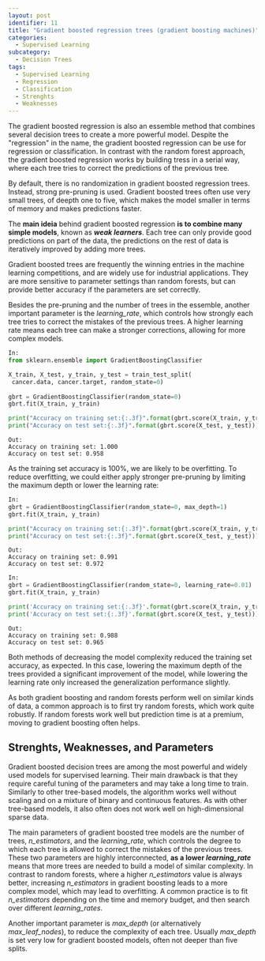 ```yaml
---
layout: post
identifier: 11
title: "Gradient boosted regression trees (gradient boosting machines)"
categories:
  - Supervised Learning
subcategory:
  - Decision Trees
tags:
  - Supervised Learning
  - Regression
  - Classification
  - Strenghts
  - Weaknesses
---
```


The gradient boosted regression is also an essemble method that combines several decision trees to create a more powerful model. Despite the "regression" in the name, the gradient boosted regression can be use for regression or classification. In contrast with the random forest approach, the gradient boosted regression works by building tress in a serial way, where each tree tries to correct the predictions of the previous tree.

By default, there is no randomization in gradient boosted regression trees. Instead, strong pre-pruning is used. Gradient boosted trees often use very small trees, of deepth one to five, which makes the model smaller in terms of memory and makes predictions faster.

The **main ideia** behind gradient boosted regression **is to combine many simple models**, known as ***weak learners***. Each tree can only provide good predictions on part of the data, the predictions on the rest of data is iteratively improved by adding more trees.

Gradient boosted trees are frequently the winning entries in the machine learning competitions, and are widely use for industrial applications. They are more sensitive to parameter settings than random forests, but can provide better accuracy if the parameters are set correctly.

Besides the pre-pruning and the number of trees in the essemble, another important parameter is the *learning_rate*, which controls how strongly each tree tries to correct the mistakes of the previous trees. A higher learning rate means each tree can make a stronger corrections, allowing for more complex models. 

```python   
In:
from sklearn.ensemble import GradientBoostingClassifier

X_train, X_test, y_train, y_test = train_test_split(
 cancer.data, cancer.target, random_state=0)
 
gbrt = GradientBoostingClassifier(random_state=0)
gbrt.fit(X_train, y_train)

print("Accuracy on training set:{:.3f}".format(gbrt.score(X_train, y_train)))
print("Accuracy on test set:{:.3f}".format(gbrt.score(X_test, y_test)))
```
```text   
Out: 
Accuracy on training set: 1.000
Accuracy on test set: 0.958
```

As the training set accuracy is 100%, we are likely to be overfitting. To reduce overfitting, we could either apply stronger pre-pruning by limiting the maximum depth or lower the learning rate:

```python   
In:
gbrt = GradientBoostingClassifier(random_state=0, max_depth=1)
gbrt.fit(X_train, y_train)

print("Accuracy on training set:{:.3f}".format(gbrt.score(X_train, y_train)))
print("Accuracy on test set:{:.3f}".format(gbrt.score(X_test, y_test)))
```
```text   
Out: 
Accuracy on training set: 0.991
Accuracy on test set: 0.972
```
```python   
In:
gbrt = GradientBoostingClassifier(random_state=0, learning_rate=0.01)
gbrt.fit(X_train, y_train)

print('Accuracy on training set:{:.3f}'.format(gbrt.score(X_train, y_train)))
print('Accuracy on test set:{:.3f}'.format(gbrt.score(X_test, y_test)))
```
```text   
Out: 
Accuracy on training set: 0.988
Accuracy on test set: 0.965
```

Both methods of decreasing the model complexity reduced the training set accuracy, as expected. In this case, lowering the maximum depth of the trees provided a significant improvement of the model, while lowering the learning rate only increased the generalization performance slightly.

As both gradient boosting and random forests perform well on similar kinds of data, a common approach is to first try random forests, which work quite robustly. If random forests work well but prediction time is at a premium, moving to gradient boosting often helps.

## Strenghts, Weaknesses, and Parameters

Gradient boosted decision trees are among the most powerful and widely used models for supervised learning. Their main drawback is that they require careful tuning of the parameters and may take a long time to train. Similarly to other tree-based models, the algorithm works well without scaling and on a mixture of binary and continuous features. As with other tree-based models, it also often does not work well on high-dimensional sparse data.

The main parameters of gradient boosted tree models are the number of trees, *n_estimators*, and the *learning_rate*, which controls the degree to which each tree is allowed to correct the mistakes of the previous trees. These two parameters are highly interconnected, **as a lower *learning_rate*** means that more trees are needed to build a model of similar complexity. In contrast to random forests, where a higher *n_estimators* value is always better, increasing *n_estimators* in gradient boosting leads to a more complex model, which may lead to overfitting. A common practice is to fit *n_estimators* depending on the time and memory budget, and then search over different *learning_rates*.

Another important parameter is *max_depth* (or alternatively *max_leaf_nodes*), to reduce the complexity of each tree. Usually *max_depth* is set very low for gradient boosted models, often not deeper than five splits.